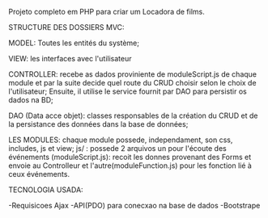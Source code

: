 Projeto completo em PHP para criar um Locadora de films.

STRUCTURE DES DOSSIERS MVC:

MODEL: Toutes les entités du système;

VIEW: les interfaces avec l'utilisateur

CONTROLLER: recebe as dados proviniente de moduleScript.js de chaque module et par la suite decide quel route du CRUD choisir selon le choix de l'utilisateur; Ensuite, il utilise le service fournit par DAO para persistir os dados na BD;

DAO (Data acce objet): classes responsables de la création du CRUD et de la persistance des données dans la base de données;

LES MODULES: chaque module possede, independament, son css, includes, js et view; js/ : possede 2 arquivos un pour l'écoute des événements (moduleScript.js): recoit les donnes provenant des Forms et envoie au Controlleur et l'autre(moduleFunction.js) pour les fonction lié à ceux événements.

TECNOLOGIA USADA:

-Requisicoes Ajax -API(PDO) para conecxao na base de dados -Bootstrape
